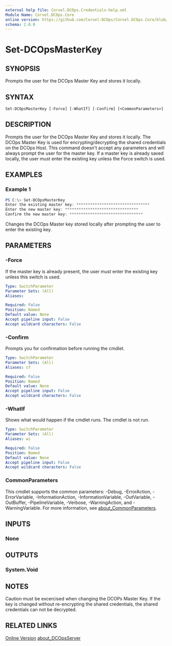 ```yaml
---
external help file: Corvel.DCOps.Credentials-help.xml
Module Name: Corvel.DCOps.Core
online version: https://github.com/Corvel-DCOps/Corvel.DCOps.Core/blob/main/Source/docs/Set-DCOpsMasterKey.md
schema: 2.0.0
---
```


# Set-DCOpsMasterKey

## SYNOPSIS
Prompts the user for the DCOps Master Key and stores it locally.

## SYNTAX

```
Set-DCOpsMasterKey [-Force] [-WhatIf] [-Confirm] [<CommonParameters>]
```

## DESCRIPTION
Prompts the user for the DCOps Master Key and stores it locally.
The DCOps Master Key is used for encrypting/decrypting the shared credentials on the DCOps Host.
This command doesn't accept any parameters and will always prompt the user for the master key.
If a master key is already saved locally, the user must enter the existing key unless the Force switch is used.

## EXAMPLES

### Example 1
```powershell
PS C:\> Set-DCOpsMasterKey
Enter the existing master key: ********************************
Enter the new master key: ********************************
Confirm the new master key: ********************************
```

Changes the DCOps Master key stored locally after prompting the user to enter the existing key.

## PARAMETERS

### -Force
If the master key is already present, the user must enter the existing key unless this switch is used.

```yaml
Type: SwitchParameter
Parameter Sets: (All)
Aliases:

Required: False
Position: Named
Default value: None
Accept pipeline input: False
Accept wildcard characters: False
```

### -Confirm
Prompts you for confirmation before running the cmdlet.

```yaml
Type: SwitchParameter
Parameter Sets: (All)
Aliases: cf

Required: False
Position: Named
Default value: None
Accept pipeline input: False
Accept wildcard characters: False
```

### -WhatIf
Shows what would happen if the cmdlet runs.
The cmdlet is not run.

```yaml
Type: SwitchParameter
Parameter Sets: (All)
Aliases: wi

Required: False
Position: Named
Default value: None
Accept pipeline input: False
Accept wildcard characters: False
```

### CommonParameters
This cmdlet supports the common parameters: -Debug, -ErrorAction, -ErrorVariable, -InformationAction, -InformationVariable, -OutVariable, -OutBuffer, -PipelineVariable, -Verbose, -WarningAction, and -WarningVariable. For more information, see [about_CommonParameters](http://go.microsoft.com/fwlink/?LinkID=113216).

## INPUTS

### None

## OUTPUTS

### System.Void

## NOTES
Caution must be excercised when changing the DCOPs Master Key. If the key is changed without re-encrypting the shared credentials, the shared credentials
can not be decrypted.

## RELATED LINKS

[Online Version](https://github.com/Corvel-DCOps/Corvel.DCOps.Core/blob/main/Source/docs/Set-DCOpsMasterKey.md)
[about_DCOpsServer]()
